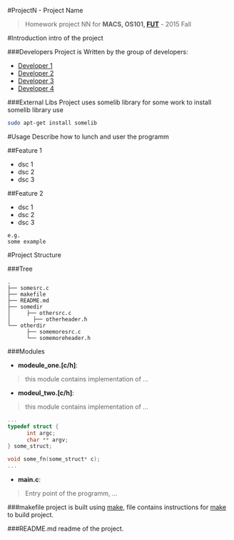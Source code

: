 #ProjectN - Project Name
> Homework project NN for **MACS, OS101, [FUT](http://freeuni.edu.ge)** - 2015 Fall

#Introduction
intro of the project

###Developers
Project is Written by the group of developers:
- [Developer 1](https://github.com/dev1)
- [Developer 2](https://github.com/dev2)
- [Developer 3](https://github.com/dev3)
- [Developer 4](https://github.com/dev4)

###External Libs
Project uses somelib library for some work
to install somelib library use
```bash
sudo apt-get install somelib
```

#Usage
Describe how to lunch and user the programm

##Feature 1
- dsc 1
- dsc 2
- dsc 3

##Feature 2
- dsc 1
- dsc 2
- dsc 3
```
e.g.
some example
```

#Project Structure

###Tree
```
.
├── somesrc.c
├── makefile
├── README.md
├── somedir
│     ├── othersrc.c
│	    ├── otherheader.h
└── otherdir
      ├── somemoresrc.c
      └── somemoreheader.h
```

###Modules

- **modeule_one.[c/h]**:
> this module contains implementation of ...

- **modeul_two.[c/h]**:
> this module contains implementation of ...

``` C
...
typedef struct {
      int argc;
      char ** argv;
} some_struct;

void some_fn(some_struct* c);
...
```

- **main.c**:
> Entry point of the programm, ...

###makefile
project is built using [make](http://www.gnu.org/software/make/manual/make.html),
file contains instructions for [make](http://www.gnu.org/software/make/manual/make.html)
to build project.

###README.md
readme of the project.
